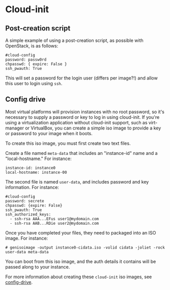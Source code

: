 Cloud-init
==========


Post-creation script
--------------------

A simple example of using a post-creation script, as possible with OpenStack, is as follows:

```
#cloud-config
password: passw0rd
chpasswd: { expire: False }
ssh_pwauth: True
```

This will set a password for the login user (differs per image?!) and allow this user to login using `ssh`.


Config drive
------------

Most virtual platforms will provision instances with no root password, so it's necessary to supply a
password or key to log in using cloud-init. If you're using a virtualization application without
cloud-init support, such as virt-manager or VirtualBox, you can create a simple iso image to provide
a key or password to your image when it boots.

To create this iso image, you must first create two text files.

Create a file named `meta-data` that includes an "instance-id" name and a "local-hostname." For instance:

    instance-id: instance0
    local-hostname: instance-00


The second file is named `user-data`, and includes password and key information. For instance:

    #cloud-config
    password: secrete
    chpasswd: {expire: False}
    ssh_pwauth: True
    ssh_authorized_keys:
      - ssh-rsa AAA...EFus user1@mydomain.com
      - ssh-rsa AAB...RDie user2@mydomain.com

Once you have completed your files, they need to packaged into an ISO image. For instance:

```
# genisoimage -output instance0-cidata.iso -volid cidata -joliet -rock user-data meta-data
```

You can boot from this iso image, and the auth details it contains will be passed along to your instance.

For more information about creating these `cloud-init` iso images, see [config-drive](http://cloudinit.readthedocs.org/en/latest/topics/datasources.html#config-drive).
